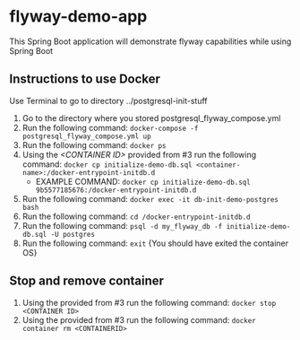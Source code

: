 # flyway-demo-app
This Spring Boot application will demonstrate flyway capabilities while using Spring Boot

## Instructions to use Docker
Use Terminal to go to directory ../postgresql-init-stuff
1. Go to the directory where you stored postgresql_flyway_compose.yml
2. Run the following command: ```docker-compose -f postgresql_flyway_compose.yml up```
3. Run the following command: ```docker ps```
4. Using the *\<CONTAINER ID\>* provided from #3 run the following command: ```docker cp initialize-demo-db.sql <container-name>:/docker-entrypoint-initdb.d```
   - EXAMPLE COMMAND:  ```docker cp initialize-demo-db.sql 9b5577185676:/docker-entrypoint-initdb.d```
5. Run the following command: ```docker exec -it db-init-demo-postgres bash```
6. Run the following command: ```cd /docker-entrypoint-initdb.d```
7. Run the following command: ```psql -d my_flyway_db -f initialize-demo-db.sql -U postgres```
8. Run the following command:  ```exit``` {You should have exited the container OS}
  
## Stop and remove container
1. Using the *<CONTAINER ID>* provided from #3 run the following command:  ```docker stop <CONTAINER ID>```
2. Using the *<CONTAINER ID>* provided from #3 run the following command:  ```docker container rm <CONTAINERID>```
